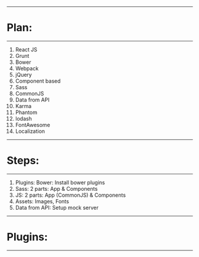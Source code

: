 -------------------------------------------
# Plan:
___________________________________________

1. React JS
2. Grunt
3. Bower
4. Webpack
5. jQuery
6. Component based
7. Sass
8. CommonJS
9. Data from API
10. Karma 
11. Phantom
12. lodash
13. FontAwesome
14. Localization


-------------------------------------------
# Steps:
___________________________________________

1. Plugins: Bower: Install bower plugins
2. Sass: 2 parts: App & Components
3. JS: 2 parts: App (CommonJS) & Components
4. Assets: Images, Fonts
5. Data from API: Setup mock server


-------------------------------------------
# Plugins:
___________________________________________
